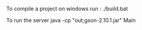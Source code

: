To compile a project on windows
run  : ./build.bat

To run the server
java -cp "out;gson-2.10.1.jar" Main